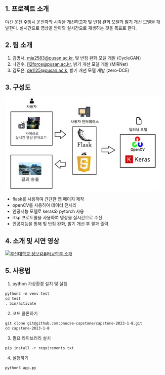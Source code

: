 ## 1. 프로젝트 소개

야간 운전 주행시 운전자의 시각을 개선하고자 빛 번짐 완화 모델과 밝기 개선 모델을 개발한다. 실시간으로 영상을 받아와 실시간으로 재생하는 것을 목표로 한다.

## 2. 팀 소개

1. 김명서, mia2583@pusan.ac.kr, 빛 번짐 완화 모델 개발 (CycleGAN)
2. 나인수, i12force@pusan.ac.kr, 밝기 개선 모델 개발 (MIRNet)
3. 김도은, de1125@pusan.ac.k, 밝기 개선 모델 개발 (zero-DCE)

## 3. 구성도

![시스템 구조 이미지](./docs/system_structure.png)

- flask를 사용하여 간단한 웹 페이지 제작
- openCV를 사용하여 데이터 전처리
- 인공지능 모델로 keras와 pytorch 사용
- rtsp 프로토콜을 사용하여 영상을 실시간으로 수신
- 인공지능을 통해 빛 번짐 완화, 밝기 개선 후 결과 출력

## 4. 소개 및 시연 영상

[![부산대학교 정보컴퓨터공학부 소개](http://img.youtube.com/vi/zh_gQ_lmLqE/0.jpg)](https://www.youtube.com/watch?v=zh_gQ_lmLqE)

## 5. 사용법

1. python 가상환경 설치 및 실행

```
python3 -m venv test
cd test
. bin/activate
```

2. 코드 클론하기
```
git clone git@github.com:pnucse-capstone/capstone-2023-1-8.git
cd capstone-2023-1-8
```

3. 필요 라이브러리 설치
```
pip install -r requirements.txt
```

4. 실행하기
```
python3 app.py
```